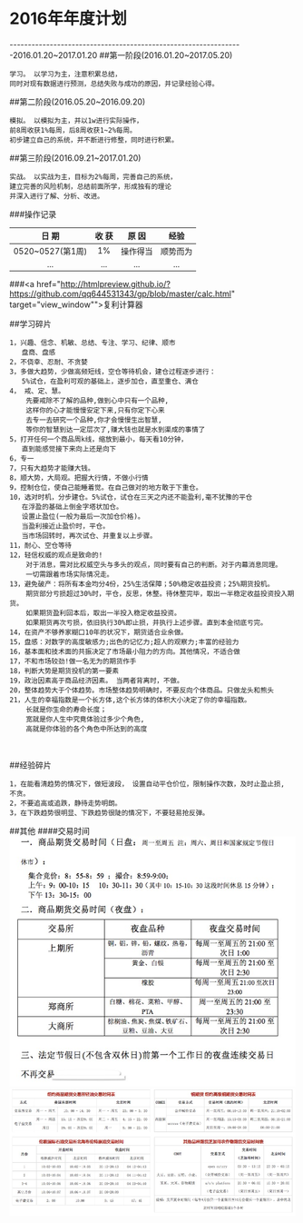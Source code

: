 # 2016年年度计划

----------------------------------------------------------------2016.01.20~2017.01.20
##第一阶段(2016.01.20~2017.05.20)

```
学习。 以学习为主，注意积累总结，
同时对现有数据进行预测，总结失败与成功的原因，并记录经验心得。
```
##第二阶段(2016.05.20~2016.09.20)

```
模拟。 以模拟为主，并以1w进行实际操作，
前8周收获1%每周，后8周收获1~2%每周。
初步建立自己的系统，并不断进行修整，同时进行积累。
```
##第三阶段(2016.09.21~2017.01.20)

```
实战。 以实战为主，目标为2%每周，完善自己的系统，
建立完善的风险机制，总结前面所学，形成独有的理论
并深入进行了解、分析、改进。
```


###操作记录

| 日  期 | 收  获 | 原  因 |经验|
|:---------:|:---------:|:---------:|:---------:|
|0520~0527(第1周) | 1% | 操作得当 | 顺势而为 |
| ... | ... | ... | ... |


###<a href="http://htmlpreview.github.io/?https://github.com/qq644531343/gp/blob/master/calc.html" target="view_window"">复利计算器</a>

##学习碎片
```
1，兴趣、信念、机敏、总结、专注、学习、纪律、顺市
   盘商、盘感
2，不侥幸、忍耐、不贪婪
3，多做大趋势，少做高频短线，空仓等待机会，建仓过程逐步进行： 
   5%试仓，在盈利可观的基础上，逐步加仓，直至重仓、满仓
4， 戒、定、慧。
	先要戒除不了解的品种,做到心中只有一个品种,
	这样你的心才能慢慢安定下来,只有你定下心来 
	去专一去研究一个品种,你才会慢慢生出智慧,
	等你的智慧到达一定层次了,赚大钱也就是水到渠成的事情了
5，打开任何一个商品周k线，缩放到最小，每天看10分钟，
   直到能感觉接下来向上还是向下
6，专一
7，只有大趋势才能赚大钱。
8，顺大势，大局观。把握大行情，不做小行情
9，控制仓位，使自己能睡着觉。在自己做对的地方敢于下重仓。
10，选对时机，分步建仓。5%试仓，试仓在三天之内还不能盈利,毫不犹豫的平仓
   在浮盈的基础上倒金字塔状加仓。
   设置止盈位(一般为最后一次加仓价格)。
   当盈利接近止盈价时，平仓。
   当市场回转时，再次试仓、并重复以上步骤。
11，耐心、空仓等待
12，轻信权威的观点是致命的!
    对于消息，需对比权威空头与多头的观点，同时要有自己的判断。对于内幕消息同理。
    一切需跟着市场实际情况走。
13，避免破产：将所有本金均分4份，25%生活保障；50%稳定收益投资；25%期货投机。
    期货部分亏损超过30%时，平仓，反思，休整。待休整完毕，取出一半稳定收益投资投入期货。
    如果期货盈利回本后，取出一半投入稳定收益投资。
    如果期货再次亏损，依旧执行30%即止损，并执行上述步骤。直到本金彻底亏完。
14，在资产不够养家糊口10年的状况下，期货适合业余做。
15，盘感：对数字的高度敏感力;出色的记忆力;超人的观察力;丰富的经验力
16，基本面和技术面的共振决定了市场最小阻力的方向。其他情况，不适合做
17，不和市场较劲!做一名无为的期货作手
18，判断大势是期货投机的第一要素
19，政治因素高于商品经济因素。 当两者背离时，不做。
20，整体趋势大于个体趋势。市场整体趋势明确时，不要反向个体商品。只做龙头和熊头
21，人生的幸福指数是一个长方体,这个长方体的体积大小决定了你的幸福指数。
    长就是你生命的寿命长度；
    宽就是你人生中究竟体验过多少个角色,
    高就是你体验的各个角色中所达到的高度

    
```

##经验碎片
```
1，在能看清趋势的情况下，做短波段， 设置自动平仓价位，限制操作次数，及时止盈止损, 不贪。
2，不要追高或追跌，静待走势明朗。
3，在下跌趋势很明显、下跌趋势很陡的情况下，不要轻易抢反弹。

```


##其他
####交易时间
<img src="pic/1.png"/>
<img src="pic/2.png"/>


